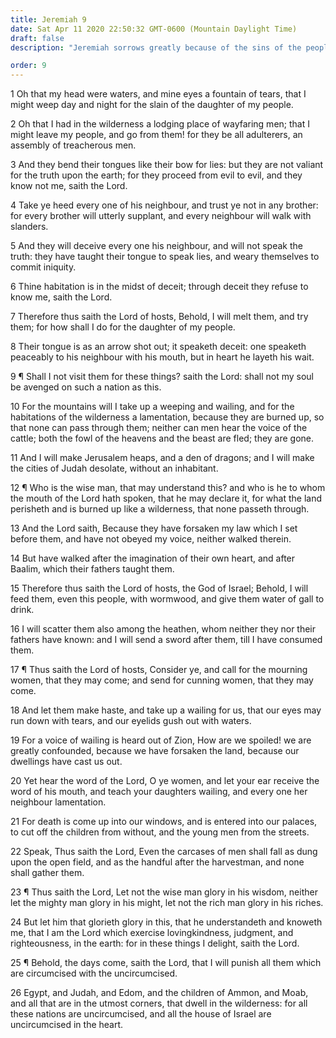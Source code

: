 ```yaml
---
title: Jeremiah 9
date: Sat Apr 11 2020 22:50:32 GMT-0600 (Mountain Daylight Time)
draft: false
description: "Jeremiah sorrows greatly because of the sins of the people—They will be scattered among the nations and punished."

order: 9
---
```

    
1 Oh that my head were waters, and mine eyes a fountain of tears, that I might weep day and night for the slain of the daughter of my people.

2 Oh that I had in the wilderness a lodging place of wayfaring men; that I might leave my people, and go from them! for they be all adulterers, an assembly of treacherous men.

3 And they bend their tongues like their bow for lies: but they are not valiant for the truth upon the earth; for they proceed from evil to evil, and they know not me, saith the Lord.

4 Take ye heed every one of his neighbour, and trust ye not in any brother: for every brother will utterly supplant, and every neighbour will walk with slanders.

5 And they will deceive every one his neighbour, and will not speak the truth: they have taught their tongue to speak lies, and weary themselves to commit iniquity.

6 Thine habitation is in the midst of deceit; through deceit they refuse to know me, saith the Lord.

7 Therefore thus saith the Lord of hosts, Behold, I will melt them, and try them; for how shall I do for the daughter of my people.

8 Their tongue is as an arrow shot out; it speaketh deceit: one speaketh peaceably to his neighbour with his mouth, but in heart he layeth his wait.

9 ¶ Shall I not visit them for these things? saith the Lord: shall not my soul be avenged on such a nation as this.

10 For the mountains will I take up a weeping and wailing, and for the habitations of the wilderness a lamentation, because they are burned up, so that none can pass through them; neither can men hear the voice of the cattle; both the fowl of the heavens and the beast are fled; they are gone.

11 And I will make Jerusalem heaps, and a den of dragons; and I will make the cities of Judah desolate, without an inhabitant.

12 ¶ Who is the wise man, that may understand this? and who is he to whom the mouth of the Lord hath spoken, that he may declare it, for what the land perisheth and is burned up like a wilderness, that none passeth through.

13 And the Lord saith, Because they have forsaken my law which I set before them, and have not obeyed my voice, neither walked therein.

14 But have walked after the imagination of their own heart, and after Baalim, which their fathers taught them.

15 Therefore thus saith the Lord of hosts, the God of Israel; Behold, I will feed them, even this people, with wormwood, and give them water of gall to drink.

16 I will scatter them also among the heathen, whom neither they nor their fathers have known: and I will send a sword after them, till I have consumed them.

17 ¶ Thus saith the Lord of hosts, Consider ye, and call for the mourning women, that they may come; and send for cunning women, that they may come.

18 And let them make haste, and take up a wailing for us, that our eyes may run down with tears, and our eyelids gush out with waters.

19 For a voice of wailing is heard out of Zion, How are we spoiled! we are greatly confounded, because we have forsaken the land, because our dwellings have cast us out.

20 Yet hear the word of the Lord, O ye women, and let your ear receive the word of his mouth, and teach your daughters wailing, and every one her neighbour lamentation.

21 For death is come up into our windows, and is entered into our palaces, to cut off the children from without, and the young men from the streets.

22 Speak, Thus saith the Lord, Even the carcases of men shall fall as dung upon the open field, and as the handful after the harvestman, and none shall gather them.

23 ¶ Thus saith the Lord, Let not the wise man glory in his wisdom, neither let the mighty man glory in his might, let not the rich man glory in his riches.

24 But let him that glorieth glory in this, that he understandeth and knoweth me, that I am the Lord which exercise lovingkindness, judgment, and righteousness, in the earth: for in these things I delight, saith the Lord.

25 ¶ Behold, the days come, saith the Lord, that I will punish all them which are circumcised with the uncircumcised.

26 Egypt, and Judah, and Edom, and the children of Ammon, and Moab, and all that are in the utmost corners, that dwell in the wilderness: for all these nations are uncircumcised, and all the house of Israel are uncircumcised in the heart.
